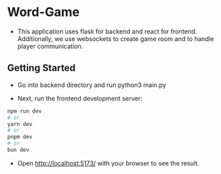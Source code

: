 # Word-Game

- This application uses flask for backend and react for frontend. Additionally, we use websockets to create game room and to handle player communication.

## Getting Started

- Go into backend directory and run python3 main.py

- Next, run the frontend development server:

```bash
npm run dev
# or
yarn dev
# or
pnpm dev
# or
bun dev
```

- Open [http://localhost:5173/](http://localhost:5173/) with your browser to see the result.
